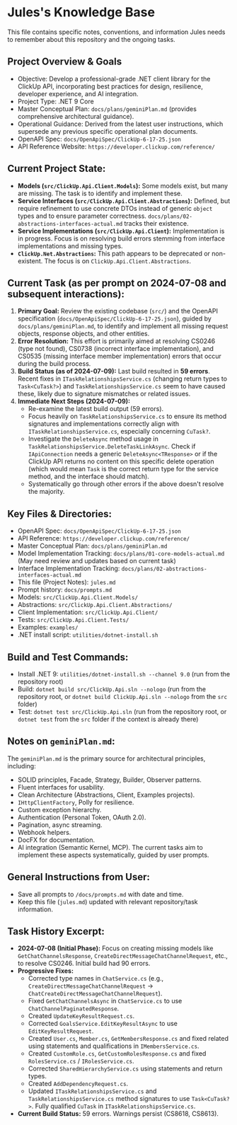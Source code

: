 # Jules's Knowledge Base

This file contains specific notes, conventions, and information Jules needs to remember about this repository and the ongoing tasks.

## Project Overview & Goals
- Objective: Develop a professional-grade .NET client library for the ClickUp API, incorporating best practices for design, resilience, developer experience, and AI integration.
- Project Type: .NET 9 Core
- Master Conceptual Plan: `docs/plans/geminiPlan.md` (provides comprehensive architectural guidance).
- Operational Guidance: Derived from the latest user instructions, which supersede any previous specific operational plan documents.
- OpenAPI Spec: `docs/OpenApiSpec/ClickUp-6-17-25.json`
- API Reference Website: `https://developer.clickup.com/reference/`

## Current Project State:
- **Models (`src/ClickUp.Api.Client.Models`):** Some models exist, but many are missing. The task is to identify and implement these.
- **Service Interfaces (`src/ClickUp.Api.Client.Abstractions`):** Defined, but require refinement to use concrete DTOs instead of generic `object` types and to ensure parameter correctness. `docs/plans/02-abstractions-interfaces-actual.md` tracks their existence.
- **Service Implementations (`src/ClickUp.Api.Client`):** Implementation is in progress. Focus is on resolving build errors stemming from interface implementations and missing types.
- **`ClickUp.Net.Abstractions`:** This path appears to be deprecated or non-existent. The focus is on `ClickUp.Api.Client.Abstractions`.

## Current Task (as per prompt on 2024-07-08 and subsequent interactions):
1.  **Primary Goal:** Review the existing codebase (`src/`) and the OpenAPI specification (`docs/OpenApiSpec/ClickUp-6-17-25.json`), guided by `docs/plans/geminiPlan.md`, to identify and implement all missing request objects, response objects, and other entities.
2.  **Error Resolution:** This effort is primarily aimed at resolving CS0246 (type not found), CS0738 (incorrect interface implementation), and CS0535 (missing interface member implementation) errors that occur during the build process.
3.  **Build Status (as of 2024-07-09):** Last build resulted in **59 errors**. Recent fixes in `ITaskRelationshipsService.cs` (changing return types to `Task<CuTask?>`) and `TaskRelationshipsService.cs` seem to have caused these, likely due to signature mismatches or related issues.
4.  **Immediate Next Steps (2024-07-09):**
    *   Re-examine the latest build output (59 errors).
    *   Focus heavily on `TaskRelationshipsService.cs` to ensure its method signatures and implementations correctly align with `ITaskRelationshipsService.cs`, especially concerning `CuTask?`.
    *   Investigate the `DeleteAsync` method usage in `TaskRelationshipsService.DeleteTaskLinkAsync`. Check if `IApiConnection` needs a generic `DeleteAsync<TResponse>` or if the ClickUp API returns no content on this specific delete operation (which would mean `Task` is the correct return type for the service method, and the interface should match).
    *   Systematically go through other errors if the above doesn't resolve the majority.

## Key Files & Directories:
- OpenAPI Spec: `docs/OpenApiSpec/ClickUp-6-17-25.json`
- API Reference: `https://developer.clickup.com/reference/`
- Master Conceptual Plan: `docs/plans/geminiPlan.md`
- Model Implementation Tracking: `docs/plans/01-core-models-actual.md` (May need review and updates based on current task)
- Interface Implementation Tracking: `docs/plans/02-abstractions-interfaces-actual.md`
- This file (Project Notes): `jules.md`
- Prompt history: `docs/prompts.md`
- Models: `src/ClickUp.Api.Client.Models/`
- Abstractions: `src/ClickUp.Api.Client.Abstractions/`
- Client Implementation: `src/ClickUp.Api.Client/`
- Tests: `src/ClickUp.Api.Client.Tests/`
- Examples: `examples/`
- .NET install script: `utilities/dotnet-install.sh`

## Build and Test Commands:
- Install .NET 9: `utilities/dotnet-install.sh --channel 9.0` (run from the repository root)
- Build: `dotnet build src/ClickUp.Api.sln --nologo` (run from the repository root, or `dotnet build ClickUp.Api.sln --nologo` from the `src` folder)
- Test: `dotnet test src/ClickUp.Api.sln` (run from the repository root, or `dotnet test` from the `src` folder if the context is already there)


## Notes on `geminiPlan.md`:
The `geminiPlan.md` is the primary source for architectural principles, including:
- SOLID principles, Facade, Strategy, Builder, Observer patterns.
- Fluent interfaces for usability.
- Clean Architecture (Abstractions, Client, Examples projects).
- `IHttpClientFactory`, Polly for resilience.
- Custom exception hierarchy.
- Authentication (Personal Token, OAuth 2.0).
- Pagination, async streaming.
- Webhook helpers.
- DocFX for documentation.
- AI integration (Semantic Kernel, MCP).
The current tasks aim to implement these aspects systematically, guided by user prompts.

## General Instructions from User:
- Save all prompts to `/docs/prompts.md` with date and time.
- Keep this file (`jules.md`) updated with relevant repository/task information.

## Task History Excerpt:
- **2024-07-08 (Initial Phase):** Focus on creating missing models like `GetChatChannelsResponse`, `CreateDirectMessageChatChannelRequest`, etc., to resolve CS0246. Initial build had 90 errors.
- **Progressive Fixes:**
    - Corrected type names in `ChatService.cs` (e.g., `CreateDirectMessageChatChannelRequest` -> `ChatCreateDirectMessageChatChannelRequest`).
    - Fixed `GetChatChannelsAsync` in `ChatService.cs` to use `ChatChannelPaginatedResponse`.
    - Created `UpdateKeyResultRequest.cs`.
    - Corrected `GoalsService.EditKeyResultAsync` to use `EditKeyResultRequest`.
    - Created `User.cs`, `Member.cs`, `GetMembersResponse.cs` and fixed related using statements and qualifications in `IMembersService.cs`.
    - Created `CustomRole.cs`, `GetCustomRolesResponse.cs` and fixed `RolesService.cs` / `IRolesService.cs`.
    - Corrected `SharedHierarchyService.cs` using statements and return types.
    - Created `AddDependencyRequest.cs`.
    - Updated `ITaskRelationshipsService.cs` and `TaskRelationshipsService.cs` method signatures to use `Task<CuTask?>`. Fully qualified `CuTask` in `ITaskRelationshipsService.cs`.
- **Current Build Status:** 59 errors. Warnings persist (CS8618, CS8613).
